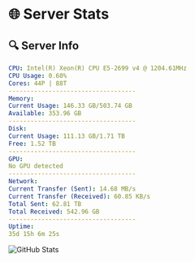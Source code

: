 # 🌐 Server Stats
## 🔍 Server Info
```yaml
CPU: Intel(R) Xeon(R) CPU E5-2699 v4 @ 1204.61MHz
CPU Usage: 0.60%
Cores: 44P | 88T
-----------------------------------
Memory:
Current Usage: 146.33 GB/503.74 GB
Available: 353.96 GB
-----------------------------------
Disk:
Current Usage: 111.13 GB/1.71 TB
Free: 1.52 TB
-----------------------------------
GPU:
No GPU detected
-----------------------------------
Network:
Current Transfer (Sent): 14.68 MB/s
Current Transfer (Received): 60.85 KB/s
Total Sent: 62.81 TB
Total Received: 542.96 GB
-----------------------------------
Uptime:
35d 15h 6m 25s
```
![GitHub Stats](https://img.shields.io/badge/Updated-2025-04-12_12:29:15-blue)